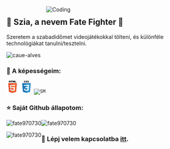 <img align="right" alt="Coding" width="400" src="https://cdn.dribbble.com/users/1162077/screenshots/3848914/programmer.gif">

## 💜 Szia, a nevem <strong>Fate Fighter </strong>👋
<p align="left"> 
  Szeretem a szabadidőmet videojátékokkal tölteni, és különféle technológiákat tanulni/tesztelni.
</p>

<p align="left"> <img src="https://komarev.com/ghpvc/?username=fate970730&color=FF69B4" alt="caue-alves" /> </p>

### 🚀 A képességeim:
<code><img height="32" src="https://raw.githubusercontent.com/github/explore/80688e429a7d4ef2fca1e82350fe8e3517d3494d/topics/html/html.png" alt="HTML5"/></code>
<code><img height="32" src="https://raw.githubusercontent.com/github/explore/80688e429a7d4ef2fca1e82350fe8e3517d3494d/topics/css/css.png" alt="CSS"/></code>
<code><img height="32" src="https://dreae.gallerycdn.vsassets.io/extensions/dreae/sourcepawn-vscode/0.1.4/1515276846898/Microsoft.VisualStudio.Services.Icons.Default" alt="SM"/></code>
<br>

### ⭐ Saját Github állapotom:
<p><img align="left" src="https://github-readme-stats.vercel.app/api/top-langs?username=fate970730&show_icons=true&locale=hu&layout=compact&theme=tokyonight" alt="fate970730" /></p>

<p>&nbsp;<img align="left" src="https://github-readme-stats.vercel.app/api?username=fate970730&show_icons=true&locale=hu&theme=tokyonight" alt="fate970730" /></p>

<p><img align="left" src="https://github-readme-streak-stats.herokuapp.com/?user=fate970730&&theme=tokyonight" alt="fate970730" /></p>


### 💌 Lépj velem kapcsolatba <a href="https://steamcommunity.com/id/fatefighters/" target="_blank">itt</a>.
